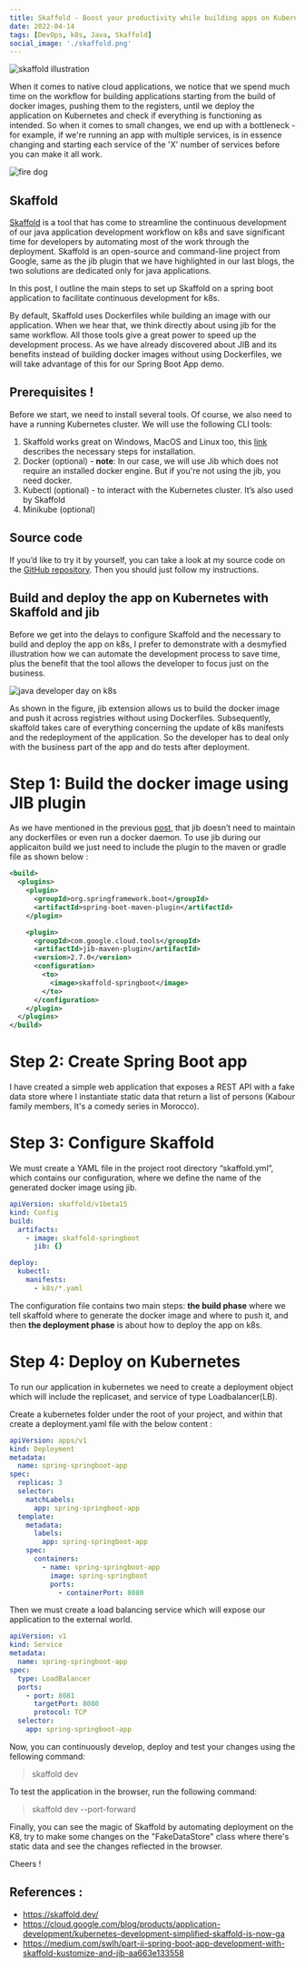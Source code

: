 ```yaml
---
title: Skaffold - Boost your productivity while building apps on Kubernetes
date: 2022-04-14
tags: [DevOps, k8s, Java, Skaffold]
social_image: './skaffold.png'
---
```


![skaffold illustration](./skaffold.png)

When it comes to native cloud applications, we notice that we spend much time on the workflow for building applications starting from the build of docker images, pushing them to the registers, until we deploy the application on Kubernetes and check if everything is functioning as intended. So when it comes to small changes, we end up with a bottleneck - for example, if we're running an app with multiple services, is in essence changing and starting each service of the 'X' number of services before you can make it all work.

![fire dog](./fire-dog.gif)

## Skaffold

[Skaffold](https://skaffold.dev/) is a tool that has come to streamline the continuous development of our java application development workflow on k8s and save significant time for developers by automating most of the work through the deployment. Skaffold is an open-source and command-line project from Google, same as the jib plugin that we have highlighted in our last blogs, the two solutions are dedicated only for java applications.

In this post, I outline the main steps to set up Skaffold on a spring boot application to facilitate continuous development for k8s.

By default, Skaffold uses Dockerfiles while building an image with our application. When we hear that, we think directly about using jib for the same workflow. All those tools give a great power to speed up the development process. As we have already discovered about JIB and its benefits instead of building docker images without using Dockerfiles, we will take advantage of this for our Spring Boot App demo.

## Prerequisites !
Before we start, we need to install several tools. Of course, we also need to have a running Kubernetes cluster. We will use the following CLI tools:
1. Skaffold works great on Windows, MacOS and Linux too, this [link](https://skaffold.dev/docs/install/) describes the necessary steps for installation.
2. Docker (optional) - **note**: In our case, we will use Jib which does not require an installed docker engine. But if you're not using the jib, you need docker.
3. Kubectl (optional) - to interact with the Kubernetes cluster. It’s also used by Skaffold
4. Minikube (optional)

## Source code
If you’d like to try it by yourself, you can take a look at my source code on the [GitHub repository](https://github.com/miliariadnane/java-k8s-skaffold). Then you should just follow my instructions.


## Build and deploy the app on Kubernetes with Skaffold and jib
Before we get into the delays to configure Skaffold and the necessary to build and deploy the app on k8s, I prefer to demonstrate with a desmyfied illustration how we can automate the development process to save time, plus the benefit that the tool allows the developer to focus just on the business.

![java developer day on k8s](./java-dev-day-k8s.png)

As shown in the figure, jib extension allows us to build the docker image and push it across registries without using Dockerfiles. Subsequently, skaffold takes care of everything concerning the update of k8s manifests and the redeployment of the application. So the developer has to deal only with the business part of the app and do tests after deployment.

# Step 1: Build the docker image using JIB plugin
As we have mentioned in the previous [post](https://miliari.me/blog/2022/jib/speed-up-your-java-app-image-build-using-jib), that jib doesn’t need to maintain any dockerfiles or even run a docker daemon. To use jib during our applicaiton build we just need to include the plugin to the maven or gradle file as shown below :

```xml
<build>
  <plugins>
    <plugin>
      <groupId>org.springframework.boot</groupId>
      <artifactId>spring-boot-maven-plugin</artifactId>
    </plugin>

    <plugin>
      <groupId>com.google.cloud.tools</groupId>
      <artifactId>jib-maven-plugin</artifactId>
      <version>2.7.0</version>
      <configuration>
        <to>
          <image>skaffold-springboot</image>
        </to>
      </configuration>
    </plugin>
  </plugins>
</build>
```
# Step 2: Create Spring Boot app
I have created a simple web application that exposes a REST API with a fake data store where I instantiate static data that return a list of persons (Kabour family members, It's a comedy series in Morocco).

# Step 3: Configure Skaffold
We must create a YAML file in the project root directory “skaffold.yml”, which contains our configuration, where we define the name of the generated docker image using jib.
```yaml
apiVersion: skaffold/v1beta15
kind: Config
build:
  artifacts:
    - image: skaffold-springboot
      jib: {}

deploy:
  kubectl:
    manifests:
      - k8s/*.yaml
```
The configuration file contains two main steps: **the build phase** where we tell skaffold where to generate the docker image and where to push it, and then  **the deployment phase** is about how to deploy the app on k8s.

# Step 4: Deploy on Kubernetes
To run our application in kubernetes we need to create a deployment object which will include the replicaset, and service of type Loadbalancer(LB).

Create a kubernetes folder under the root of your project, and within that create a deployment.yaml file with the below content :
```yaml
apiVersion: apps/v1
kind: Deployment
metadata:
  name: spring-springboot-app
spec:
  replicas: 3
  selector:
    matchLabels:
      app: spring-springboot-app
  template:
    metadata:
      labels:
        app: spring-springboot-app
    spec:
      containers:
        - name: spring-springboot-app
          image: spring-springboot
          ports:
            - containerPort: 8080
```	

Then we must create a load balancing service which will expose our application to the external world.
```yaml
apiVersion: v1
kind: Service
metadata:
  name: spring-springboot-app
spec:
  type: LoadBalancer
  ports:
    - port: 8081
      targetPort: 8080
      protocol: TCP
  selector:
    app: spring-springboot-app
```

Now, you can continuously develop, deploy and test your changes using the fellowing command:

> skaffold dev

To test the application in the browser, run the following command:
> skaffold dev --port-forward

Finally, you can see the magic of Skaffold by automating deployment on the K8, try to make some changes on the "FakeDataStore" class where there's static data and see the changes reflected in the browser.

Cheers !

## References :

- https://skaffold.dev/
- https://cloud.google.com/blog/products/application-development/kubernetes-development-simplified-skaffold-is-now-ga
- https://medium.com/swlh/part-ii-spring-boot-app-development-with-skaffold-kustomize-and-jib-aa663e133558